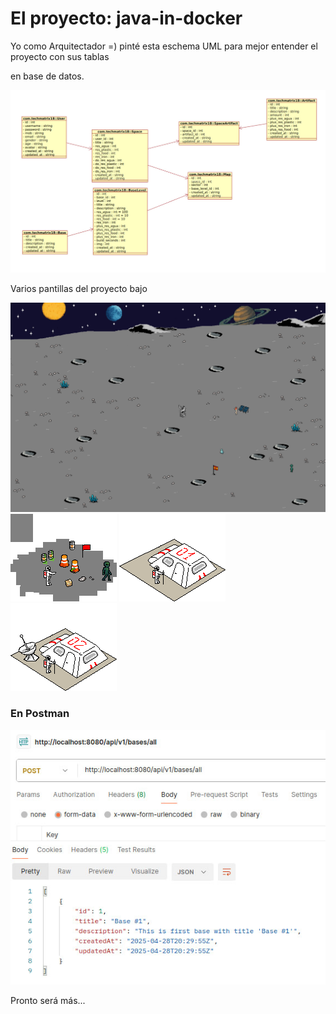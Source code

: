 # El proyecto: java-in-docker

Yo como Arquitectador =) pinté esta eschema UML para mejor entender el proyecto con sus tablas

en base de datos. 

<img src="./src/main/resources/mystatic/eschemas/photo_2025-04-13_18-21-00.jpg" />

Varios pantillas del proyecto bajo

<img src="./src/main/resources/mystatic/images/fons/fon11.png" />

<img src="./src/main/resources/mystatic/images/bases/cero_level.png" />
<img src="./src/main/resources/mystatic/images/bases/one_level.png" />
<img src="./src/main/resources/mystatic/images/bases/two_level.png" />

### En Postman
<img src="./src/main/resources/mystatic/eschemas/photo_2025-04-28_22-05-56.jpg" />

Pronto será más... 


